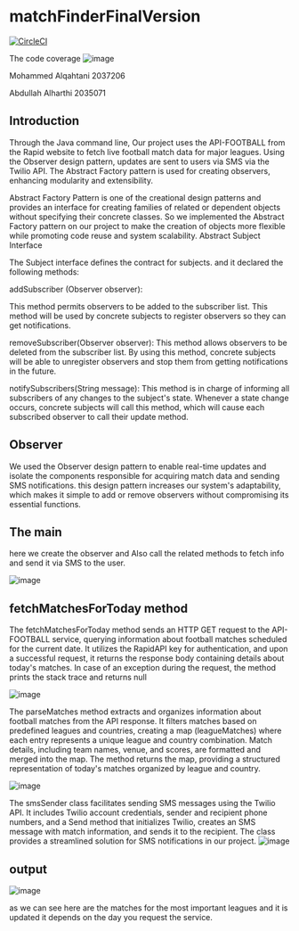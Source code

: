 # matchFinderFinalVersion

[![CircleCI](https://dl.circleci.com/status-badge/img/gh/mhalqahtani/matchFinderFinalVersiontset/tree/main.svg?style=svg)](https://dl.circleci.com/status-badge/redirect/gh/mhalqahtani/matchFinderFinalVersiontset/tree/main)

 The code coverage 
![image](https://github.com/mhalqahtani/matchFinderFinalVersiontset/assets/144021434/2058ac41-9932-4ddd-a17e-6e920bcc61bd)


Mohammed Alqahtani 2037206

Abdullah Alharthi 2035071
## Introduction

Through the Java command line, Our project uses the API-FOOTBALL from the Rapid website to fetch live football match data for major leagues. Using the Observer design pattern, updates are sent to users via SMS via the Twilio API. The Abstract Factory pattern is used for creating observers, enhancing modularity and extensibility.



 Abstract Factory Pattern is one of the creational design patterns and provides an interface for creating families of related or dependent objects without specifying their concrete classes. So we implemented the Abstract Factory pattern on our project to make the creation of objects more flexible while promoting code reuse and system scalability.
Abstract Subject Interface

The Subject interface defines the contract for subjects. and it declared the following methods:

addSubscriber (Observer observer):

This method permits observers to be added to the subscriber list. This method will be used by concrete subjects to register observers so they can get notifications.

removeSubscriber(Observer observer): This method allows observers to be deleted from the subscriber list. By using this method, concrete subjects will be able to unregister observers and stop them from getting notifications in the future.

notifySubscribers(String message): This method is in charge of informing all subscribers of any changes to the subject's state. Whenever a state change occurs, concrete subjects will call this method, which will cause each subscribed observer to call their update method.

## Observer
We used the Observer design pattern to enable real-time updates and isolate the components responsible for acquiring match data and sending SMS notifications. this design pattern increases our system's adaptability, which makes it simple to add or remove observers without compromising its essential functions.


## The main
here we create the observer and Also call the related methods to fetch info and send it via SMS to the user.

![image](https://github.com/mhalqahtani/matchFinderFinalVersiontset/assets/144021434/e4c4d35d-8edf-4b2a-928b-252f21242295)

## fetchMatchesForToday method
The fetchMatchesForToday method sends an HTTP GET request to the API-FOOTBALL service, querying information about football matches scheduled for the current date. It utilizes the RapidAPI key for authentication, and upon a successful request, it returns the response body containing details about today's matches. In case of an exception during the request, the method prints the stack trace and returns null

![image](https://github.com/mhalqahtani/matchFinderFinalVersiontset/assets/144021434/ebd89b2d-29dc-4595-9217-ca1d7511435b)



The parseMatches method extracts and organizes information about football matches from the API response. It filters matches based on predefined leagues and countries, creating a map (leagueMatches) where each entry represents a unique league and country combination. Match details, including team names, venue, and scores, are formatted and merged into the map. The method returns the map, providing a structured representation of today's matches organized by league and country.

![image](https://github.com/mhalqahtani/matchFinderFinalVersiontset/assets/144021434/a30f6b71-e296-4473-af26-08f777d3bb15)

The smsSender class facilitates sending SMS messages using the Twilio API. It includes Twilio account credentials, sender and recipient phone numbers, and a Send method that initializes Twilio, creates an SMS message with match information, and sends it to the recipient. The class provides a streamlined solution for SMS notifications in our project.
![image](https://github.com/mhalqahtani/matchFinderFinalVersiontset/assets/144021434/a4f625b5-e0cf-4c81-a73e-27dfca8f9c3c)



## output
![image](https://github.com/mhalqahtani/matchFinderFinalVersiontset/assets/144021434/92902cca-31d0-4b0c-9392-0c96e9e939de)



as we can see here are the matches for the most important leagues and it is updated it depends on the day you request the service.
